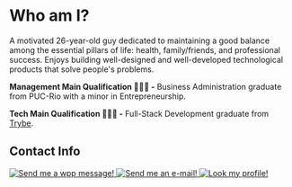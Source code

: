 
# Who am I?

A motivated 26-year-old guy dedicated to maintaining a good balance among the essential pillars of life: health, family/friends, and professional success. Enjoys building well-designed and well-developed technological products that solve people's problems.

**Management Main Qualification 🤵🏽‍♂️ -** Business Administration graduate from PUC-Rio with a minor in Entrepreneurship.

**Tech Main Qualification 👨🏻‍💻 -** Full-Stack Development graduate from [Trybe](https://www.betrybe.com/).

## Contact Info
<div align="left">
	<a href="https://wa.me/5521972574272" target="_blank">
		<img src="https://img.icons8.com/color/35/000000/whatsapp--v1.png" title="Send me a wpp message!" />
	</a>
	<a href="mailto:jf.pelliccione@gmail.com" target="_blank">
		<img src="https://img.icons8.com/fluency/35/000000/gmail-new.png" title="Send me an e-mail!"/>
	</a>
	<a href="https://www.linkedin.com/in/joaofelipelliccione/" target="_blank">
		<img src="https://img.icons8.com/color/35/000000/linkedin.png" title="Look my profile!"/>
	</a>
</div>
